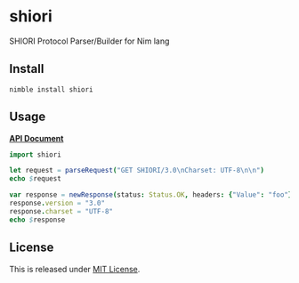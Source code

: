 # shiori

SHIORI Protocol Parser/Builder for Nim lang

## Install

```
nimble install shiori
```

## Usage

**[API Document](https://narazaka.github.io/shiori-nim/)**

```nim
import shiori

let request = parseRequest("GET SHIORI/3.0\nCharset: UTF-8\n\n")
echo $request

var response = newResponse(status: Status.OK, headers: {"Value": "foo"}.newOrderedTable)
response.version = "3.0"
response.charset = "UTF-8"
echo $response
```

## License

This is released under [MIT License](https://narazaka.net/license/MIT?2017).
